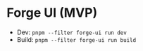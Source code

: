 # Forge UI (MVP)

- Dev: `pnpm --filter forge-ui run dev`
- Build: `pnpm --filter forge-ui run build`
